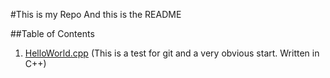 #This is my Repo
And this is the README

##Table of Contents
1. [HelloWorld.cpp](HelloWorld.cpp) (This is a test for git and a very obvious start. Written in C++)